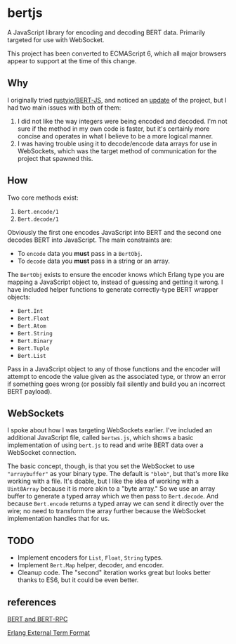 # bertjs

A JavaScript library for encoding and decoding BERT data. Primarily targeted for use with WebSocket.

This project has been converted to ECMAScript 6, which all major browsers appear to support at the time of this change.

## Why

I originally tried [rustyio/BERT-JS](https://github.com/rustyio/BERT-JS), and
noticed an [update](https://github.com/mgechev/bert.js) of the project, but I
had two main issues with both of them:

1. I did not like the way integers were being encoded and decoded. I'm not sure
if the method in my own code is faster, but it's certainly more concise and
operates in what I believe to be a more logical manner.
2. I was having trouble using it to decode/encode data arrays for use in
WebSockets, which was the target method of communication for the project that
spawned this.

## How

Two core methods exist:

1. `Bert.encode/1`
2. `Bert.decode/1`

Obviously the first one encodes JavaScript into BERT and the second one decodes
BERT into JavaScript. The main constraints are:

- To `encode` data you **must** pass in a `BertObj`.
- To `decode` data you **must** pass in a string or an array.

The `BertObj` exists to ensure the encoder knows which Erlang type you are
mapping a JavaScript object to, instead of guessing and getting it wrong. I have
included helper functions to generate correctly-type BERT wrapper objects:

- `Bert.Int`
- `Bert.Float`
- `Bert.Atom`
- `Bert.String`
- `Bert.Binary`
- `Bert.Tuple`
- `Bert.List`

Pass in a JavaScript object to any of those functions and the encoder will
attempt to encode the value given as the associated type, or throw an error if
something goes wrong (or possibly fail silently and build you an incorrect BERT
payload).

## WebSockets

I spoke about how I was targeting WebSockets earlier. I've included an
additional JavaScript file, called `bertws.js`, which shows a basic
implementation of using `bert.js` to read and write BERT data over a WebSocket
connection.

The basic concept, though, is that you set the WebSocket to use `"arraybuffer"`
as your binary type. The default is `"blob"`, but that's more like working with
a file. It's doable, but I like the idea of working with a `Uint8Array` because
it is more akin to a "byte array." So we use an array buffer to generate a typed
array which we then pass to `Bert.decode`. And because `Bert.encode` returns a
typed array we can send it directly over the wire; no need to transform the
array further because the WebSocket implementation handles that for us.

## TODO

- Implement encoders for `List`, `Float`, `String` types.
- Implement `Bert.Map` helper, decoder, and encoder.
- Cleanup code. The "second" iteration works great but looks better thanks to ES6, but it could be even better.

## references

[BERT and BERT-RPC](http://bert-rpc.org/)

[Erlang External Term Format](http://erlang.org/doc/apps/erts/erl_ext_dist.html)
